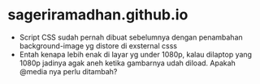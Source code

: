 # sageriramadhan.github.io

- Script CSS sudah pernah dibuat sebelumnya dengan penambahan background-image yg distore di exsternal csss
- Entah kenapa lebih enak di layar yg under 1080p, kalau dilaptop yang 1080p jadinya agak aneh ketika gambarnya udah diload. Apakah @media nya perlu ditambah?
